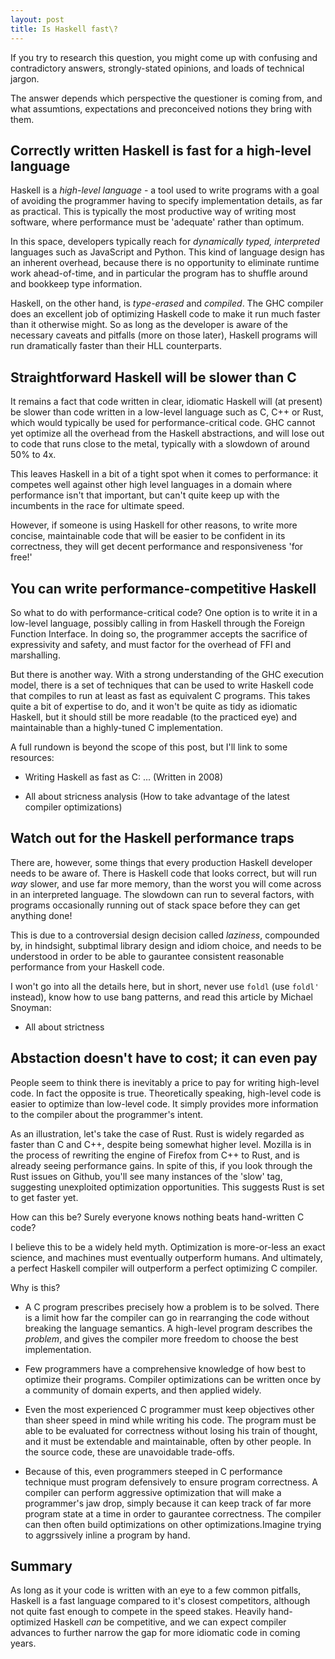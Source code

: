 ```yaml
---
layout: post
title: Is Haskell fast\?
---
```

If you try to research this question, you might come up with confusing and contradictory answers, strongly-stated opinions, and loads of technical jargon.

The answer depends which perspective the questioner is coming from, and what assumtions, expectations and preconceived notions they bring with them.

## Correctly written Haskell is fast for a high-level language

Haskell is a *high-level language* - a tool used to write programs with a goal of avoiding the programmer having to specify implementation details, as far as practical. This is typically the most productive way of writing most software, where performance must be 'adequate' rather than optimum.

In this space, developers typically reach for *dynamically typed, interpreted* languages such as JavaScript and Python. This kind of language design has an inherent overhead, because there is no opportunity to eliminate runtime work ahead-of-time, and in particular the program has to shuffle around and bookkeep type information.

Haskell, on the other hand, is *type-erased* and *compiled*. The GHC compiler does an excellent job of optimizing Haskell code to make it run much faster than it otherwise might. So as long as the developer is aware of the necessary caveats and pitfalls (more on those later), Haskell programs will run dramatically faster than their HLL counterparts.

## Straightforward Haskell will be slower than C

It remains a fact that code written in clear, idiomatic Haskell will (at present) be slower than code written in a low-level language such as C, C++ or Rust, which would typically be used for performance-critical code. GHC cannot yet optimize all the overhead from the Haskell abstractions, and will lose out to code that runs close to the metal, typically with a slowdown of around 50% to 4x.

This leaves Haskell in a bit of a tight spot when it comes to performance: it competes well against other high level languages in a domain where performance isn't that important, but can't quite keep up with the incumbents in the race for ultimate speed.

However, if someone is using Haskell for other reasons, to write more concise, maintainable code that will be easier to be confident in its correctness, they will get decent performance and responsiveness 'for free!'

## You can write performance-competitive Haskell

So what to do with performance-critical code? One option is to write it in a low-level language, possibly calling in from Haskell through the Foreign Function Interface. In doing so, the programmer accepts the sacrifice of expressivity and safety, and must factor for the overhead of FFI and marshalling.

But there is another way. With a strong understanding of the GHC execution model, there is a set of techniques that can be used to write Haskell code that compiles to run at least as fast as equivalent C programs. This takes quite a bit of expertise to do, and it won't be quite as tidy as idiomatic Haskell, but it should still be more readable (to the practiced eye) and maintainable than a highly-tuned C implementation.

A full rundown is beyond the scope of this post, but I'll link to some resources:

- Writing Haskell as fast as C: ... (Written in 2008)

- All about stricness analysis (How to take advantage of the latest compiler optimizations)

## Watch out for the Haskell performance traps

There are, however, some things that every production Haskell developer needs to be aware of. There is Haskell code that looks correct, but will run *way* slower, and use far more memory, than the worst you will come across in an interpreted language. The slowdown can run to several factors, with programs occasionally running out of stack space before they can get anything done!

This is due to a controversial design decision called *laziness*, compounded by, in hindsight, subptimal library design and idiom choice, and needs to be understood in order to be able to gaurantee consistent reasonable performance from your Haskell code.

I won't go into all the details here, but in short, never use `foldl` (use `foldl'` instead), know how to use bang patterns, and read this article by Michael Snoyman:

- All about strictness

## Abstaction doesn't have to cost; it can even pay

People seem to think there is inevitably a price to pay for writing high-level code. In fact the opposite is true. Theoretically speaking, high-level code is easier to optimize than low-level code. It simply provides more information to the compiler about the programmer's intent.

As an illustration, let's take the case of Rust. Rust is widely regarded as faster than C and C++, despite being somewhat higher level. Mozilla is in the process of rewriting the engine of Firefox from C++ to Rust, and is already seeing performance gains. In spite of this, if you look through the Rust issues on Github, you'll see many instances of the 'slow' tag, suggesting unexploited optimization opportunities. This suggests Rust is set to get faster yet.

How can this be? Surely everyone knows nothing beats hand-written C code?

I believe this to be a widely held myth. Optimization is more-or-less an exact science, and machines must eventually outperform humans. And ultimately, a perfect Haskell compiler will outperform a perfect optimizing C compiler.

Why is this?

- A C program prescribes precisely how a problem is to be solved. There is a limit how far the compiler can go in rearranging the code without breaking the language semantics. A high-level program describes the *problem*, and gives the compiler more freedom to choose the best implementation.

- Few programmers have a comprehensive knowledge of how best to optimize their programs. Compiler optimizations can be written once by a community of domain experts, and then applied widely.

- Even the most experienced C programmer must keep objectives other than sheer speed in mind while writing his code. The program must be able to be evaluated for correctness without losing his train of thought, and it must be extendable and maintainable, often by other people. In the source code, these are unavoidable trade-offs.

- Because of this, even programmers steeped in C performance technique must program defensively to ensure program correctness. A compiler can perform aggressive optimization that will make a programmer's jaw drop, simply because it can keep track of far more program state at a time in order to gaurantee correctness. The compiler can then often build optimizations on other optimizations.Imagine trying to aggrssively inline a program by hand.

## Summary

As long as it your code is written with an eye to a few common pitfalls, Haskell is a fast language compared to it's closest competitors, although not quite fast enough to compete in the speed stakes. Heavily hand-optimized Haskell *can* be competitive, and we can expect compiler advances to further narrow the gap for more idiomatic code in coming years.
